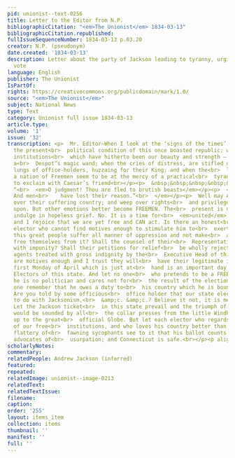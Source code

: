 ```yaml
---
pid: unionist--text-0256
title: Letter to the Editor from N.P.
bibliographicCitation: "<em>The Unionist</em> 1834-03-13"
bibliographicCitation.republished: 
fullIssueSequenceNumber: 1834-03-13 p.03.20
creator: N.P. (pseudonym)
date.created: '1834-03-13'
description: Letter about the party of Jackson leading to tyranny, urging people to
  vote
language: English
publisher: The Unionist
IsPartOf: 
rights: https://creativecommons.org/publicdomain/mark/1.0/
source: "<em>The Unionist</em>"
subject: National News
type: Text
category: Unionist full issue 1834-03-13
article.type: 
volume: '1'
issue: '32'
transcription: <p>  Mr. Editor—When I look at the ‘signs of the times’ and realize
  the present<br>  political condition of this once boasted republic; when I behold
  institutions<br>  which have hitherto been our beauty and strength — withering beneath
  a<br>  Despot’s magic wand; when the cries of distress, are stifled only by the<br>  stentorian
  lungs of office-holders, huzzaing for their King; and when the<br>  liberties of
  a nation of Freemen seem to be at the mercy of a practical<br>  tyrant, I am led
  to exclaim with Caesar’s friend<br></p><p>  &nbsp;&nbsp;&nbsp;&nbsp;&nbsp;&nbsp;&nbsp;&nbsp;&nbsp;&nbsp;&nbsp;
  “<br>  <em>O judgment! Thou are fled to brutish beasts</em></p><p>  <em>    &nbsp;&nbsp;&nbsp;&nbsp;&nbsp;&nbsp;&nbsp;&nbsp;&nbsp;&nbsp;&nbsp;
  And men<br>    have lost their reason.”<br>  </em></p><p>  Well may Americans mourn
  over their suffering country; and weep over rights<br>  and privileges trampled
  upon. But other emotions better become FREEMEN. The<br>  present is not a time to
  indulge in hopeless grief. No. It is a time for<br>  <em>united</em>  and<br>  <em>vigorous</em>  action
  and I rejoice that we are yet free and CAN act. Is there an honest<br>  independent
  elector who cannot find motives enough to stimulate him to<br>  exertion? Shall
  this great people suffer all manner of oppression and not make<br>  an effort to
  free themselves from it? Shall the counsel of their<br>  Representatives be disregarded
  with impunity? Shall their petitions for relief<br>  be wholly rejected and their
  agents treated with gross indignity by the<br>  Executive Head of this nation?—There
  are motives enough and I trust they will<br>  have their legitimate influence. The
  first Monday of April which is just at<br>  hand is an important day to the Free
  Electors of this state. And let no one<br>  who pretends to be a FREEMAN say, that
  he is no politician and cares not for<br>  the result of the election. But let each
  one remember that he owes a duty to<br>  his country which he is bound to perform.
  Are you told by some officious<br>  office holder that our state election has nothing
  to do with Jacksonism,<br>  &amp;c. &amp;c.? Believe it not, it is mere deception.
  Let the Jackson ticket<br>  in this state prevail and the triumph of “the party”
  would be sounded by all<br>  the collar presses from the little Windham C. Advertiser
  up to the great<br>  official Globe. But let each elector who regards the well being
  of our free<br>  institutions, and who loves his country better than he does the
  flattery of<br>  fawning sycophants see to it that his ballot counts against the
  advocates of<br>  usurpation; and Connecticut is safe.<br></p><p align="right"><strong>N.P.</strong></p>
scholarlyNotes: 
commentary: 
relatedPeople: Andrew Jackson (inferred)
featured: 
repeated: 
relatedImage: unionist--image-0213
relatedText: 
relatedTextIssue: 
filename: 
caption: 
order: '255'
layout: items_item
collection: items
thumbnail: ''
manifest: ''
full: ''
---
```


